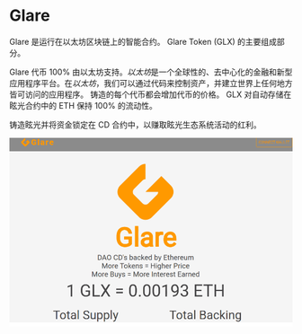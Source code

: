 # Glare

Glare 是运行在以太坊区块链上的智能合约。 Glare Token (GLX) 的主要组成部分。

Glare 代币 100% 由以太坊支持。*以太坊*是一个全球性的、去中心化的金融和新型应用程序平台。在*以太坊*，我们可以通过代码来控制资产，并建立世界上任何地方皆可访问的应用程序。 铸造的每个代币都会增加代币的价格。 GLX 对自动存储在眩光合约中的 ETH 保持 100% 的流动性。

铸造眩光并将资金锁定在 CD 合约中，以赚取眩光生态系统活动的红利。

![glare-defi-eth-image1_c5bca3621bf897e0aca36b8415d230fe](glare-defi-eth-image1_c5bca3621bf897e0aca36b8415d230fe.png)
